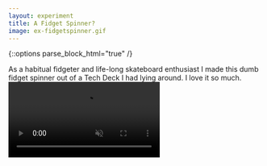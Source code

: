 ```yaml
---
layout: experiment
title: A Fidget Spinner?
image: ex-fidgetspinner.gif
---
```


{::options parse_block_html="true" /}

<div class="flex-wrapper post m-col">
<div class="flex-column _50 m-margin">
As a habitual fidgeter and life-long skateboard enthusiast I made this dumb fidget spinner out of a Tech Deck I had lying around. I love it so much.
</div>
<div class="flex-column _50 m-margin">
<video src="/assets/videos/fidgetspinner.mp4" autoplay loop muted playsinline></video>
</div>
</div>